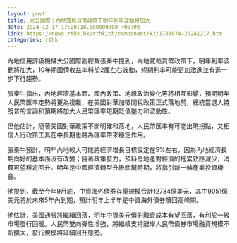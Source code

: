 ```yaml
---
layout: post
title: 大公國際：內地寬鬆貨幣政策下明年利率波動將加大
date: 2024-12-17 17:28:18.000000000 +08:00
link: https://news.rthk.hk/rthk/ch/component/k2/1783874-20241217.htm
categories: rthk
---
```


內地信用評級機構大公國際副總裁張秦牛提到，內地寬鬆貨幣政策下，明年利率波動將加大，10年期國債收益率料於2厘左右波動，短期利率可能更加激進並有進一步下行趨勢。

張秦牛指出，內地經濟基本面、國內政策、地緣政治變化等將相互影響，預期明年人民幣匯率走勢將更為複雜，在美國對華加徵關稅政策正式落地前，總統當選人特朗普的言論和預期將加大人民幣匯率短期貶值壓力和波動性。

但他估計，隨著美國對華政策不斷明確和落地，人民幣匯率有可能出現拐點，又相信人行政策工具在中長期也將為匯率帶來穩定作用。

張秦牛預計，明年內地較大可能將經濟增長目標設定在5%左右，因為內地經濟長期向好的基本面沒有改變；隨著政策發力，預料房地產對經濟的拖累效應減少，消費可望穩定回升。明年是中國經濟轉型升級關鍵時期，將指引新一輪產業投資機會。

他提到，截至今年9月底，中資海外債券存量規模合計12784億美元，其中9051億美元將於未來5年內到期，預計明年上半年是中資海外債券贖回高峰期。

他估計，美國通脹將繼續回落，明年中資美元債的融資成本有望回落，有利於一級市場發行回暖。人民幣雙向彈性增強，將繼續支持離岸人民幣債券市場融資規模不斷擴大，發行規模將延續回升態勢。
